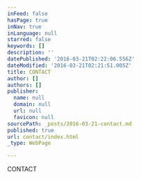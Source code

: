 ```yaml
---
inFeed: false
hasPage: true
inNav: true
inLanguage: null
starred: false
keywords: []
description: ''
datePublished: '2016-03-21T02:22:06.556Z'
dateModified: '2016-03-21T02:21:51.005Z'
title: CONTACT
author: []
authors: []
publisher:
  name: null
  domain: null
  url: null
  favicon: null
sourcePath: _posts/2016-03-21-contact.md
published: true
url: contact/index.html
_type: WebPage

---
```

CONTACT